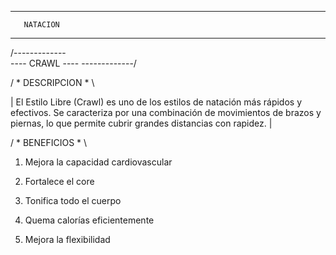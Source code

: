 ----------------------
       NATACION
----------------------

/-------------\
---- CRAWL ----
\-------------/

/ * DESCRIPCION * \

| El Estilo Libre (Crawl) es uno de los estilos de natación más rápidos y efectivos. Se caracteriza por una combinación de movimientos de brazos y piernas, lo que permite cubrir grandes distancias con rapidez. |

/ * BENEFICIOS * \

1. Mejora la capacidad cardiovascular

2. Fortalece el core

3. Tonifica todo el cuerpo

4. Quema calorías eficientemente

5. Mejora la flexibilidad